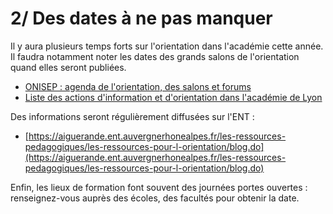 # 2/ Des dates à ne pas manquer

Il y aura plusieurs temps forts sur l'orientation dans l'académie cette année. Il faudra notamment noter les dates des grands salons de l'orientation quand elles seront publiées.

- [ONISEP : agenda de l'orientation, des salons et forums](http://www.onisep.fr/Pres-de-chez-vous/Auvergne-Rhone-Alpes/Lyon/Agenda-de-l-orientation/Salons-et-Forums/Calendrier-des-salons)
- [Liste des actions d'information et d'orientation dans l'académie de Lyon](https://orientation.public.ac-lyon.fr/actions-information/)

Des informations seront régulièrement diffusées sur l'ENT :

- [https://aiguerande.ent.auvergnerhonealpes.fr/les-ressources-pedagogiques/les-ressources-pour-l-orientation/blog.do](https://aiguerande.ent.auvergnerhonealpes.fr/les-ressources-pedagogiques/les-ressources-pour-l-orientation/blog.do)

Enfin, les lieux de formation font souvent des journées portes ouvertes : renseignez-vous auprès des écoles, des facultés pour obtenir la date.
